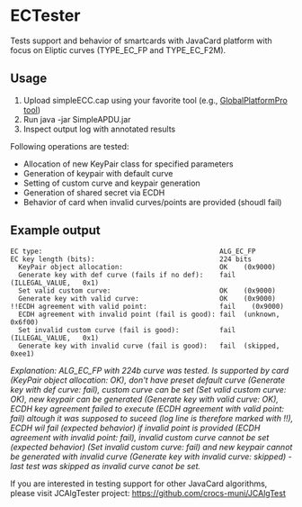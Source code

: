 ECTester
========

Tests support and behavior of smartcards with JavaCard platform with focus on Eliptic curves (TYPE_EC_FP and TYPE_EC_F2M).

Usage
------
1. Upload simpleECC.cap using your favorite tool (e.g., [GlobalPlatformPro tool](https://github.com/martinpaljak/GlobalPlatform))
2. Run java -jar SimpleAPDU.jar
3. Inspect output log with annotated results

Following operations are tested:
- Allocation of new KeyPair class for specified parameters
- Generation of keypair with default curve 
- Setting of custom curve and keypair generation
- Generation of shared secret via ECDH
- Behavior of card when invalid curves/points are provided (shoudl fail)

Example output
--------------

    EC type:                                            ALG_EC_FP
    EC key length (bits):                               224 bits
      KeyPair object allocation:                        OK	  (0x9000)
      Generate key with def curve (fails if no def):    fail  (ILLEGAL_VALUE,	0x1)
      Set valid custom curve:                           OK	  (0x9000)
      Generate key with valid curve:                    OK	  (0x9000)
    !!ECDH agreement with valid point:                  fail	(0x9000)
      ECDH agreement with invalid point (fail is good): fail  (unknown,	0x6f00)
      Set invalid custom curve (fail is good):          fail  (ILLEGAL_VALUE,	0x1)
      Generate key with invalid curve (fail is good):   fail  (skipped,	0xee1)


*Explanation: ALG_EC_FP with 224b curve was tested. Is supported by card (KeyPair object allocation: OK), don't have preset default curve (Generate key with def curve: fail), custom curve can be set (Set valid custom curve: OK), new keypair can be generated (Generate key with valid curve: OK), ECDH key agreement failed to execute (ECDH agreement with valid point: fail) altough it was supposed to suceed (log line is therefore marked with !!), ECDH wil fail (expected behavior) if invalid point is provided (ECDH agreement with invalid point: fail), invalid custom curve cannot be set (expected behavior) (Set invalid custom curve: fail) and new keypair cannot be generated with invalid curve (Generate key with invalid curve: skipped) - last test was skipped as invalid curve canot be set.*


If you are interested in testing support for other JavaCard algorithms, please visit JCAlgTester project: https://github.com/crocs-muni/JCAlgTest

